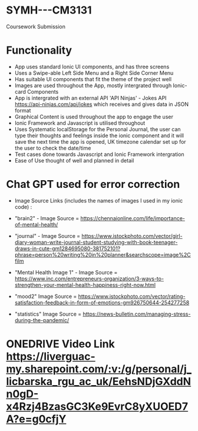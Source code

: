 # SYMH---CM3131
Coursework Submission

# Functionality

* App uses standard Ionic UI components, and has three screens 
* Uses a Swipe-able Left Side Menu and a Right Side Corner Menu
* Has suitable UI components that fit the theme of the project well
* Images are used throughout the App, mostly intergrated through Ionic-card Components
* App is intergrated with an external API 'API Ninjas' - Jokes API https://api-ninjas.com/api/jokes which receives and gives data in JSON format
* Graphical Content is used throughout the app to engage the user
* Ionic Framework and Javascript is utilised throughout
* Uses Systematic localStorage for the Personal Journal, the user can type their thoughts and feelings inside the ionic component and it will save the next time the app is opened, UK timezone calendar set up for the user to check the date/time
* Test cases done towards Javascript and Ionic Framework intergration
* Ease of Use thought of well and planned in detail

# Chat GPT used for error correction

* Image Source Links (includes the names of images I used in my ionic code) : 

* "brain2" - Image Source = https://chennaionline.com/life/importance-of-mental-health/

* "journal" - Image Source = https://www.istockphoto.com/vector/girl-diary-woman-write-journal-student-studying-with-book-teenager-draws-in-cute-gm1284695080-381752101?phrase=person%20writing%20in%20planner&searchscope=image%2Cfilm

* "Mental Health Image 1" - Image Source = https://www.inc.com/entrepreneurs-organization/3-ways-to-strengthen-your-mental-health-happiness-right-now.html

* "mood2" Image Source = https://www.istockphoto.com/vector/rating-satisfaction-feedback-in-form-of-emotions-gm926750644-254277258

* "statistics" Image Source = https://news-bulletin.com/managing-stress-during-the-pandemic/

# ONEDRIVE Video Link https://liverguac-my.sharepoint.com/:v:/g/personal/j_licbarska_rgu_ac_uk/EehsNDjGXddNn0gD-x4Rzj4BzasGC3Ke9EvrC8yXUOED7A?e=g0cfjY

